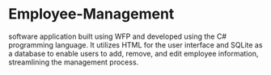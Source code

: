# Employee-Management
software application built using WFP and developed using the C# programming language. It utilizes HTML for the user interface and SQLite as a database to enable users to add, remove, and edit employee information, streamlining the management process.
